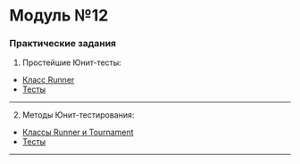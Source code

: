 # Модуль №12
### Практические задания
1) Простейшие Юнит-тесты:
* [Класс Runner](module_12_1.py)
* [Тесты](tests/tests_12_1.py)
___
2) Методы Юнит-тестирования:
* [Классы Runner и Tournament](module_12_2.py)
* [Тесты](tests/tests_12_2.py)
___